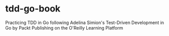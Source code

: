 # tdd-go-book
Practicing TDD in Go following Adelina Simion's Test-Driven Development in Go by Packt Publishing on the O'Reilly Learning Platform
